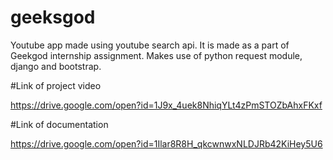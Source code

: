 # geeksgod
Youtube app made using youtube search api. It is made as a part of Geekgod internship assignment. Makes use of python request module, django and bootstrap. 

#Link of project video

https://drive.google.com/open?id=1J9x_4uek8NhiqYLt4zPmSTOZbAhxFKxf

#Link of documentation

https://drive.google.com/open?id=1Ilar8R8H_qkcwnwxNLDJRb42KiHey5U6
